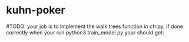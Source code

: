 # kuhn-poker

#TODO:
your job is to implement the walk trees function in cfr.py, if done correctly when your run python3 train_model.py your should get:
